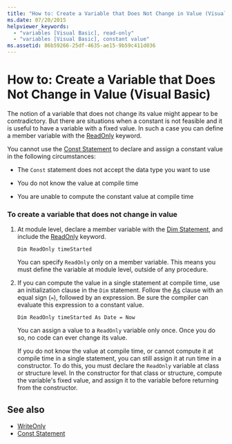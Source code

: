 ```yaml
---
title: "How to: Create a Variable that Does Not Change in Value (Visual Basic)"
ms.date: 07/20/2015
helpviewer_keywords: 
  - "variables [Visual Basic], read-only"
  - "variables [Visual Basic], constant value"
ms.assetid: 86b59266-25df-4635-ae15-9b59c411d036
---
```

# How to: Create a Variable that Does Not Change in Value (Visual Basic)
The notion of a variable that does not change its value might appear to be contradictory. But there are situations when a constant is not feasible and it is useful to have a variable with a fixed value. In such a case you can define a member variable with the [ReadOnly](../../../../visual-basic/language-reference/modifiers/readonly.md) keyword.  
  
 You cannot use the [Const Statement](../../../../visual-basic/language-reference/statements/const-statement.md) to declare and assign a constant value in the following circumstances:  
  
-   The `Const` statement does not accept the data type you want to use  
  
-   You do not know the value at compile time  
  
-   You are unable to compute the constant value at compile time  
  
### To create a variable that does not change in value  
  
1.  At module level, declare a member variable with the [Dim Statement](../../../../visual-basic/language-reference/statements/dim-statement.md), and include the [ReadOnly](../../../../visual-basic/language-reference/modifiers/readonly.md) keyword.  
  
    ```  
    Dim ReadOnly timeStarted  
    ```  
  
     You can specify `ReadOnly` only on a member variable. This means you must define the variable at module level, outside of any procedure.  
  
2.  If you can compute the value in a single statement at compile time, use an initialization clause in the `Dim` statement. Follow the [As](../../../../visual-basic/language-reference/statements/as-clause.md) clause with an equal sign (`=`), followed by an expression. Be sure the compiler can evaluate this expression to a constant value.  
  
    ```  
    Dim ReadOnly timeStarted As Date = Now  
    ```  
  
     You can assign a value to a `ReadOnly` variable only once. Once you do so, no code can ever change its value.  
  
     If you do not know the value at compile time, or cannot compute it at compile time in a single statement, you can still assign it at run time in a constructor. To do this, you must declare the `ReadOnly` variable at class or structure level. In the constructor for that class or structure, compute the variable's fixed value, and assign it to the variable before returning from the constructor.  
  
## See also
- [WriteOnly](../../../../visual-basic/language-reference/modifiers/writeonly.md)
- [Const Statement](../../../../visual-basic/language-reference/statements/const-statement.md)
